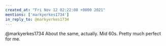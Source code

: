 ```yaml
---
created_at: "Fri Nov 12 02:22:08 +0000 2021"
mentions: ['markyerkes1734']
in_reply_to: @markyerkes1734
---
```


@markyerkes1734 About the same, actually. Mid 60s. Pretty much perfect for me.